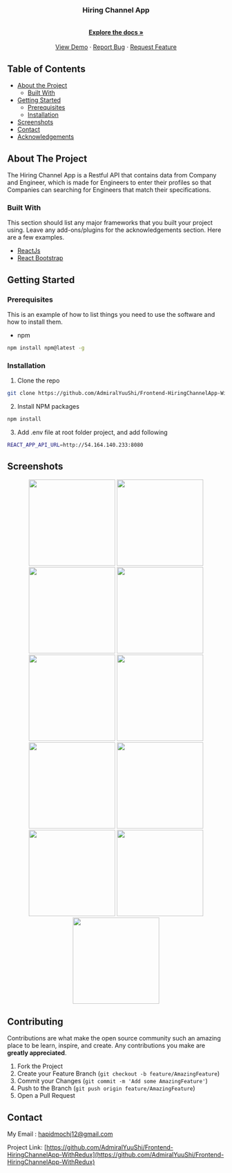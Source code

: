 <!--
*** Thanks for checking out this README Template. If you have a suggestion that would
*** make this better, please fork the repo and create a pull request or simply open
*** an issue with the tag "enhancement".
*** Thanks again! Now go create something AMAZING! :D
-->


<br />
<p align="center">

  <h3 align="center">Hiring Channel App</h3>

  <p align="center">
    <br />
    <a href="https://github.com/AdmiralYuuShi/Frontend-HiringChannelApp-WithRedux"><strong>Explore the docs »</strong></a>
    <br />
    <br />
    <a href="http://www.hiring-channel.com.s3-website-us-east-1.amazonaws.com/">View Demo</a>
    ·
    <a href="https://github.com/AdmiralYuuShi/Frontend-HiringChannelApp-WithRedux/issues">Report Bug</a>
    ·
    <a href="https://github.com/AdmiralYuuShi/Frontend-HiringChannelApp-WithRedux/issues">Request Feature</a>
  </p>
</p>



<!-- TABLE OF CONTENTS -->
## Table of Contents

* [About the Project](#about-the-project)
  * [Built With](#built-with)
* [Getting Started](#getting-started)
  * [Prerequisites](#prerequisites)
  * [Installation](#installation)
* [Screenshots](#screenshots)
* [Contact](#contact)
* [Acknowledgements](#acknowledgements)



<!-- ABOUT THE PROJECT -->
## About The Project


The Hiring Channel App is a Restful API that contains data from Company and Engineer, which is made for Engineers to enter their profiles so that Companies can searching for Engineers that match their specifications.

### Built With
This section should list any major frameworks that you built your project using. Leave any add-ons/plugins for the acknowledgements section. Here are a few examples.
* [ReactJs](https://reactjs.org/)
* [React Bootstrap](https://react-bootstrap.github.io/)


<!-- GETTING STARTED -->
## Getting Started

### Prerequisites

This is an example of how to list things you need to use the software and how to install them.
* npm
```sh
npm install npm@latest -g
```

### Installation

1. Clone the repo
```sh
git clone https://github.com/AdmiralYuuShi/Frontend-HiringChannelApp-WithRedux.git
```
2. Install NPM packages
```sh
npm install
```
3. Add .env file at root folder project, and add following
```sh
REACT_APP_API_URL=http://54.164.140.233:8080
```



<!-- ROADMAP -->
## Screenshots

<p align='center'>
  <span>
      <image width="200" src='./screenshots/hca-register.png' />
      <image width="200" src='./screenshots/hca-login.png' />
      <image width="200" src='./screenshots/hca-home.png' />
      <image width="200" src='./screenshots/hca-engineers-10.png' />
      <image width="200" src='./screenshots/hca-companies.png' />
      <image width="200" src='./screenshots/hca-create-profile-engineer.png' />
      <image width="200" src='./screenshots/hca-create-company-profile.png' />
      <image width="200" src='./screenshots/hca-profile-engineer.png' />
      <image width="200" src='./screenshots/hca-profile-company.png' />
      <image width="200" src='./screenshots/hca-edit-profile-engineer.png' />
      <image width="200" src='./screenshots/hca-edit-profile-company.png' />
     

<!-- CONTRIBUTING -->
## Contributing

Contributions are what make the open source community such an amazing place to be learn, inspire, and create. Any contributions you make are **greatly appreciated**.

1. Fork the Project
2. Create your Feature Branch (`git checkout -b feature/AmazingFeature`)
3. Commit your Changes (`git commit -m 'Add some AmazingFeature'`)
4. Push to the Branch (`git push origin feature/AmazingFeature`)
5. Open a Pull Request




<!-- CONTACT -->
## Contact

My Email : hapidmochj12@gmail.com

Project Link: [https://github.com/AdmiralYuuShi/Frontend-HiringChannelApp-WithRedux](https://github.com/AdmiralYuuShi/Frontend-HiringChannelApp-WithRedux)

